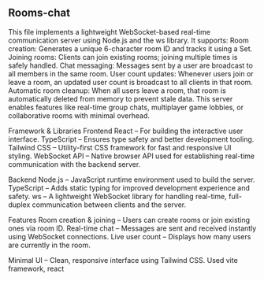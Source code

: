 ## Rooms-chat
This file implements a lightweight WebSocket-based real-time communication server using Node.js and the ws library. It supports:
Room creation: Generates a unique 6-character room ID and tracks it using a Set.
Joining rooms: Clients can join existing rooms; joining multiple times is safely handled.
Chat messaging: Messages sent by a user are broadcast to all members in the same room.
User count updates: Whenever users join or leave a room, an updated user count is broadcast to all clients in that room.
Automatic room cleanup: When all users leave a room, that room is automatically deleted from memory to prevent stale data.
This server enables features like real-time group chats, multiplayer game lobbies, or collaborative rooms with minimal overhead.

Framework & Libraries Frontend
React – For building the interactive user interface.
TypeScript – Ensures type safety and better development tooling.
Tailwind CSS – Utility-first CSS framework for fast and responsive UI styling.
WebSocket API – Native browser API used for establishing real-time communication with the backend server.

Backend
Node.js – JavaScript runtime environment used to build the server.
TypeScript – Adds static typing for improved development experience and safety.
ws – A lightweight WebSocket library for handling real-time, full-duplex communication between clients and the server.

Features
Room creation & joining – Users can create rooms or join existing ones via room ID.
Real-time chat – Messages are sent and received instantly using WebSocket connections.
Live user count – Displays how many users are currently in the room.

Minimal UI – Clean, responsive interface using Tailwind CSS.
Used vite framework, react
